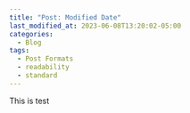 ```yaml
---
title: "Post: Modified Date"
last_modified_at: 2023-06-08T13:20:02-05:00
categories:
  - Blog
tags:
  - Post Formats
  - readability
  - standard
---
```


This is test
